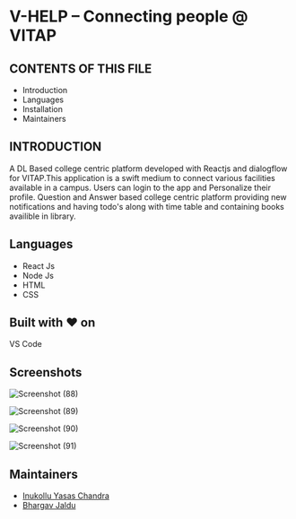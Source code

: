 # V-HELP – Connecting people @ VITAP 

CONTENTS OF THIS FILE
---------------------

 * Introduction
 * Languages
 * Installation
 * Maintainers

INTRODUCTION
------------

A DL Based college centric platform developed with Reactjs and dialogflow for VITAP.This application is a swift medium to connect various facilities available in a campus.
Users can login to the app and Personalize their profile. Question and Answer based college centric platform providing new notifications and having todo's along with time table 
and containing books availible in library.

Languages
------------

 * React Js
 * Node Js
 * HTML
 * CSS

Built with ❤️ on
------------

VS Code


Screenshots
------------

![Screenshot (88)](https://user-images.githubusercontent.com/54386833/153756744-77777b36-f3fd-46c9-88bc-3d8424207eb0.png)

![Screenshot (89)](https://user-images.githubusercontent.com/54386833/153756751-222f867a-010e-435f-a179-75a4f7657b8a.png)

![Screenshot (90)](https://user-images.githubusercontent.com/54386833/153756762-c722bc72-75f4-486a-93e4-52b6890073f4.png)

![Screenshot (91)](https://user-images.githubusercontent.com/54386833/153756772-a175f199-7cf4-4645-9428-90975da50346.png)


Maintainers
------------
  * [Inukollu Yasas Chandra](https://github.com/yasas2002)
  * [Bhargav Jaldu](https://github.com/bhargav-jaldu)


